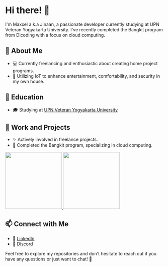 # Hi there! 👋

I'm Maxxel a.k.a Jinaan, a passionate developer currently studying at UPN Veteran Yogyakarta University. I've recently completed the Bangkit program from Dicoding with a focus on cloud computing.

## 🚀 About Me

- 💻 Currently freelancing and enthusiastic about creating home project programs.
- 🏡 Utilizing IoT to enhance entertainment, comfortability, and security in my own house.

## 🌱 Education

- 🎓 Studying at [UPN Veteran Yogyakarta University](https://www.upnyk.ac.id/)

## 💼 Work and Projects

- ✨ Actively involved in freelance projects.
- 🚀 Completed the Bangkit program, specializing in cloud computing.

<p align="left">
  <a href="https://github.com/Jinaan">
    <img height="180em" src="https://github-readme-stats-eight-theta.vercel.app/api?username=Maxxel346&show_icons=true&theme=algolia&include_all_commits=true&count_private=true"/>
    <img height="180em" src="https://github-readme-stats-eight-theta.vercel.app/api/top-langs/?username=Maxxel346&layout=compact&theme=algolia"/>
  </a>
</p>

## 📫 Connect with Me 

- 🔗 [LinkedIn]([https://www.linkedin.com/in/your-linkedin-profile](https://www.linkedin.com/in/muhammad-jinaan-fakhruddin-01a025294/))
- 💬 [Discord](https://discordapp.com/users/727134818017738783)

Feel free to explore my repositories and don't hesitate to reach out if you have any questions or just want to chat! 🌟
